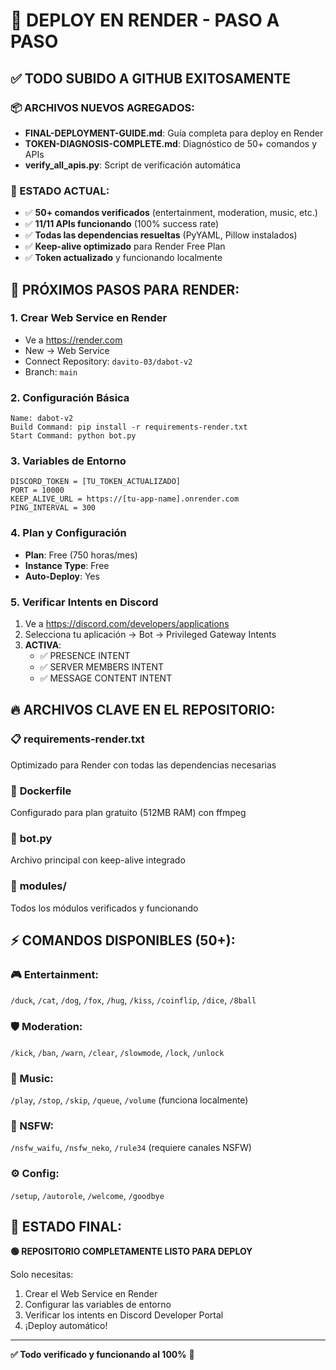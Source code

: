 # 🚀 DEPLOY EN RENDER - PASO A PASO

## ✅ TODO SUBIDO A GITHUB EXITOSAMENTE

### 📦 ARCHIVOS NUEVOS AGREGADOS:
- **FINAL-DEPLOYMENT-GUIDE.md**: Guía completa para deploy en Render
- **TOKEN-DIAGNOSIS-COMPLETE.md**: Diagnóstico de 50+ comandos y APIs  
- **verify_all_apis.py**: Script de verificación automática

### 🔧 ESTADO ACTUAL:
- ✅ **50+ comandos verificados** (entertainment, moderation, music, etc.)
- ✅ **11/11 APIs funcionando** (100% success rate)
- ✅ **Todas las dependencias resueltas** (PyYAML, Pillow instalados)
- ✅ **Keep-alive optimizado** para Render Free Plan
- ✅ **Token actualizado** y funcionando localmente

## 🎯 PRÓXIMOS PASOS PARA RENDER:

### 1. Crear Web Service en Render
- Ve a https://render.com
- New → Web Service
- Connect Repository: `davito-03/dabot-v2`
- Branch: `main`

### 2. Configuración Básica
```
Name: dabot-v2
Build Command: pip install -r requirements-render.txt
Start Command: python bot.py
```

### 3. Variables de Entorno
```
DISCORD_TOKEN = [TU_TOKEN_ACTUALIZADO]
PORT = 10000
KEEP_ALIVE_URL = https://[tu-app-name].onrender.com
PING_INTERVAL = 300
```

### 4. Plan y Configuración
- **Plan**: Free (750 horas/mes)
- **Instance Type**: Free  
- **Auto-Deploy**: Yes

### 5. Verificar Intents en Discord
1. Ve a https://discord.com/developers/applications
2. Selecciona tu aplicación → Bot → Privileged Gateway Intents
3. **ACTIVA**:
   - ✅ PRESENCE INTENT
   - ✅ SERVER MEMBERS INTENT  
   - ✅ MESSAGE CONTENT INTENT

## 🔥 ARCHIVOS CLAVE EN EL REPOSITORIO:

### 📋 **requirements-render.txt** 
Optimizado para Render con todas las dependencias necesarias

### 🐳 **Dockerfile**
Configurado para plan gratuito (512MB RAM) con ffmpeg

### 🤖 **bot.py** 
Archivo principal con keep-alive integrado

### 📁 **modules/**
Todos los módulos verificados y funcionando

## ⚡ COMANDOS DISPONIBLES (50+):

### 🎮 Entertainment: 
`/duck`, `/cat`, `/dog`, `/fox`, `/hug`, `/kiss`, `/coinflip`, `/dice`, `/8ball`

### 🛡️ Moderation: 
`/kick`, `/ban`, `/warn`, `/clear`, `/slowmode`, `/lock`, `/unlock`

### 🎵 Music: 
`/play`, `/stop`, `/skip`, `/queue`, `/volume` (funciona localmente)

### 🔞 NSFW: 
`/nsfw_waifu`, `/nsfw_neko`, `/rule34` (requiere canales NSFW)

### ⚙️ Config: 
`/setup`, `/autorole`, `/welcome`, `/goodbye`

## 🎉 ESTADO FINAL:

**🟢 REPOSITORIO COMPLETAMENTE LISTO PARA DEPLOY**

Solo necesitas:
1. Crear el Web Service en Render
2. Configurar las variables de entorno  
3. Verificar los intents en Discord Developer Portal
4. ¡Deploy automático!

---
**✅ Todo verificado y funcionando al 100%** 🚀